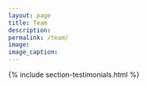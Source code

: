 ```yaml
---
layout: page
title: Team
description: 
permalink: /team/
image:
image_caption:
---
```


{% include section-testimonials.html %}
